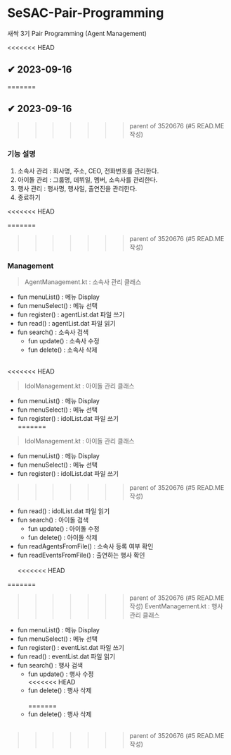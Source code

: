 # SeSAC-Pair-Programming
새싹 3기 Pair Programming (Agent Management)

<<<<<<< HEAD
## ✔ 2023-09-16
=======
## ✔ 2023-09-16 
>>>>>>> parent of 3520676 (#5 READ.ME 작성)
### 기능 설명
1. 소속사 관리 : 회사명, 주소, CEO, 전화번호를 관리한다.
2. 아이돌 관리 : 그룹명, 데뷔일, 멤버, 소속사를 관리한다.
3. 행사 관리 : 행사명, 행사일, 출연진을 관리한다.
4. 종료하기


<<<<<<< HEAD
>
=======
>>>>>>> parent of 3520676 (#5 READ.ME 작성)
### Management

> AgentManagement.kt : 소속사 관리 클래스
- fun menuList() : 메뉴 Display <br>
- fun menuSelect() : 메뉴 선택 <br>
- fun register() : agentList.dat 파일 쓰기 <br>
- fun read() : agentList.dat 파일 읽기 <br>
- fun search() : 소속사 검색 <br>
  - fun update() : 소속사 수정 <br>
  - fun delete() : 소속사 삭제 <br> <br>

<<<<<<< HEAD

> IdolManagement.kt : 아이돌 관리 클래스
- fun menuList() : 메뉴 Display <br>
- fun menuSelect() : 메뉴 선택 <br>
- fun register() : idolList.dat 파일 쓰기 <br>
=======
    
> IdolManagement.kt : 아이돌 관리 클래스
- fun menuList() : 메뉴 Display <br>
- fun menuSelect() : 메뉴 선택 <br>
- fun register() : idolList.dat 파일 쓰기 <br> 
>>>>>>> parent of 3520676 (#5 READ.ME 작성)
- fun read() : idolList.dat 파일 읽기 <br>
- fun search() : 아이돌 검색 <br>
  - fun update() : 아이돌 수정 <br>
  - fun delete() : 아이돌 삭제 <br>
- fun readAgentsFromFile() : 소속사 등록 여부 확인 <br>
- fun readEventsFromFile() : 출연하는 행사 확인 <br> <br>
<<<<<<< HEAD

=======
  
>>>>>>> parent of 3520676 (#5 READ.ME 작성)
> EventManagement.kt : 행사 관리 클래스
- fun menuList() : 메뉴 Display <br>
- fun menuSelect() : 메뉴 선택 <br>
- fun register() : eventList.dat 파일 쓰기 <br>
- fun read() : eventList.dat 파일 읽기 <br>
- fun search() : 행사 검색 <br>
  - fun update() : 행사 수정 <br>
<<<<<<< HEAD
  - fun delete() : 행사 삭제 <br> <br>
=======
  - fun delete() : 행사 삭제 <br> <br>
  
 
>>>>>>> parent of 3520676 (#5 READ.ME 작성)
